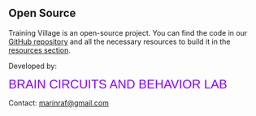 ## Open Source

Training Village is an open-source project. You can find the code in our [GitHub repository][REPO] and all the necessary resources to build it in the [resources section][RESOURCES].


Developed by:

<a href="https://braincircuitsbehavior.org"
style="color:#8B00FF; font-size:24px; font-weight:normal;
font-family:'Futura', sans-serif; text-decoration:none;">
BRAIN CIRCUITS AND BEHAVIOR LAB
</a>

Contact: [marinraf@gmail.com](mailto:marinraf@gmail.com)


[REPO]: https://github.com/BrainCircuitsBehaviorLab/village/
[RESOURCES]: /resources_index.rst

<br>
